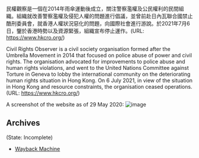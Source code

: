 
民權觀察是一個在2014年雨傘運動後成立，關注警察濫權及公民權利的民間組織。組織就改善警察濫權及侵犯人權的問題進行倡議，並曾前赴日內瓦聯合國禁止酷刑委員會，就香港人權狀況惡化的問題，向國際社會進行游說。於2021年7月6日，鑒於香港時勢以及資源緊張，組織宣布停止運作。(URL: https://www.hkcro.org/)

Civil Rights Observer is a civil society organisation formed after the Umbrella Movement in 2014 that focused on police abuse of power and civil rights. The organisation advocated for improvements to police abuse and human rights violations, and went to the United Nations Committee against Torture in Geneva to lobby the international community on the deteriorating human rights situation in Hong Kong. On 6 July 2021, in view of the situation in Hong Kong and resource constraints, the organisation ceased operations. (URL: https://www.hkcro.org/)

A screenshot of the website as of 29 May 2020:
![image](https://user-images.githubusercontent.com/103475460/165333407-acbd2c43-cf43-43c9-963b-ea36ee27d54f.png)


## Archives
(State: Incomplete)

- [Wayback Machine](https://web.archive.org/web/*/http://www.hkcro.org/)